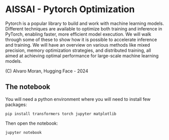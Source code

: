 # AISSAI - Pytorch Optimization

Pytorch is a popular library to build and work with machine learning models. Different techniques are available to optimize both training and inference in PyTorch, enabling faster, more efficient model execution. We will walk through some of these to show how it is possible to accelerate inference and training. We will have an overview on various methods like mixed precision, memory optimization strategies, and distributed training, all aimed at achieving optimal performance for large-scale machine learning models.

(C) Alvaro Moran, Hugging Face - 2024

## The notebook

You will need a python environment where you will need to install few packages:

```shell
pip install transformers torch jupyter matplotlib
```

Then open the notebook:

```shell
jupyter notebook
```
